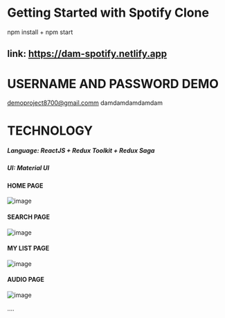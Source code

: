 # Getting Started with Spotify Clone    
npm install + npm start

## link: https://dam-spotify.netlify.app
# USERNAME AND PASSWORD DEMO
demoproject8700@gmail.comm
damdamdamdamdam

# TECHNOLOGY
##### Language: ReactJS + Redux Toolkit + Redux Saga
##### UI: Material UI

#### HOME PAGE
![image](https://user-images.githubusercontent.com/69571824/133356404-bb8a7b72-ee40-459d-bbeb-33ac00f8cf79.png)

#### SEARCH PAGE
![image](https://user-images.githubusercontent.com/69571824/133356497-8d9d96c2-1f1e-4a9b-a933-ab5fb813908e.png)

#### MY LIST PAGE
![image](https://user-images.githubusercontent.com/69571824/133356561-64396e5a-cc9b-4b80-badb-1b44b67013af.png)

#### AUDIO PAGE
![image](https://user-images.githubusercontent.com/69571824/133356701-14b0bd20-df27-4b9a-bd52-f41b6576327c.png)

....
